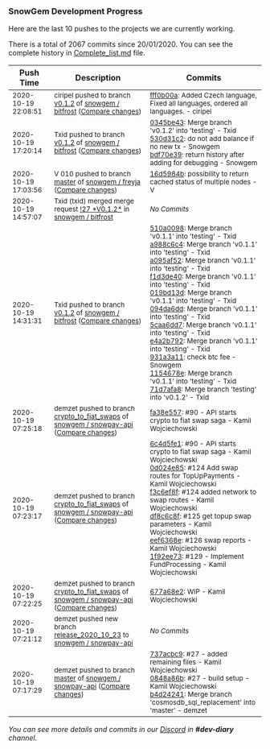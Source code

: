 
### SnowGem Development Progress

Here are the last 10 pushes to the projects we are currently working.

There is a total of 2067 commits since 20/01/2020. You can see the complete history in
 [Complete_list.md](Complete_list.md) file.

| Push Time | Description | Commits |
| --- | --- | --- |
| <sub>2020-10-19 22:08:51</sub> | <sub>ciripel pushed to branch [v0\.1\.2](https://gitlab.com/snowgem/bitfrost/commits/v0.1.2) of [snowgem / bitfrost](https://gitlab.com/snowgem/bitfrost) ([Compare changes](https://gitlab.com/snowgem/bitfrost/compare/bdf70e3966447875ddf5cfa02e148efd96fffa5d...fff0b00ad2c3d6c99b5a8d91858cdb77d884f36f))</sub> | <sub>[fff0b00a](https://gitlab.com/snowgem/bitfrost/-/commit/fff0b00ad2c3d6c99b5a8d91858cdb77d884f36f): Added Czech language, Fixed all languages, ordered all languages. - ciripel</sub> |
| <sub>2020-10-19 17:20:14</sub> | <sub>Txid pushed to branch [v0\.1\.2](https://gitlab.com/snowgem/bitfrost/commits/v0.1.2) of [snowgem / bitfrost](https://gitlab.com/snowgem/bitfrost) ([Compare changes](https://gitlab.com/snowgem/bitfrost/compare/71d7afa88fb05b1bc8a7b61466c579ee92ae9324...bdf70e3966447875ddf5cfa02e148efd96fffa5d))</sub> | <sub>[0345be43](https://gitlab.com/snowgem/bitfrost/-/commit/0345be4383df00208c0cb6cd463a0248db33c5a4): Merge branch 'v0.1.2' into 'testing' - Txid<br>[530d31c2](https://gitlab.com/snowgem/bitfrost/-/commit/530d31c26c5369612e5161d6ca28099b51a7067f): do not add balance if no new tx - Snowgem<br>[bdf70e39](https://gitlab.com/snowgem/bitfrost/-/commit/bdf70e3966447875ddf5cfa02e148efd96fffa5d): return history after adding for debugging - Snowgem</sub> |
| <sub>2020-10-19 17:03:56</sub> | <sub>V 010 pushed to branch [master](https://gitlab.com/snowgem/freyja/commits/master) of [snowgem / freyja](https://gitlab.com/snowgem/freyja) ([Compare changes](https://gitlab.com/snowgem/freyja/compare/2aa0edefa88273855b4a76c5e1bfa5276e805811...16d5984b6e4d9f4a69fb18ba5d7f010275eeff47))</sub> | <sub>[16d5984b](https://gitlab.com/snowgem/freyja/-/commit/16d5984b6e4d9f4a69fb18ba5d7f010275eeff47): possibility to return cached status of multiple nodes - V</sub> |
| <sub>2020-10-19 14:57:07</sub> | <sub>Txid (txid) merged merge request [\!27 \*V0\.1\.2\*](https://gitlab.com/snowgem/bitfrost/-/merge_requests/27) in [snowgem / bitfrost](https://gitlab.com/snowgem/bitfrost)</sub> | <sub>_No Commits_</sub> |
| <sub>2020-10-19 14:31:31</sub> | <sub>Txid pushed to branch [v0\.1\.2](https://gitlab.com/snowgem/bitfrost/commits/v0.1.2) of [snowgem / bitfrost](https://gitlab.com/snowgem/bitfrost) ([Compare changes](https://gitlab.com/snowgem/bitfrost/compare/03625a73f886eb4d608ffe9fb79c58b727f959c2...71d7afa88fb05b1bc8a7b61466c579ee92ae9324))</sub> | <sub>[510a0098](https://gitlab.com/snowgem/bitfrost/-/commit/510a009850646e04afea3d8902fef2fd99a8e1bf): Merge branch 'v0.1.1' into 'testing' - Txid<br>[a988c6c4](https://gitlab.com/snowgem/bitfrost/-/commit/a988c6c45a0c893405ed127418b5f0a4126e27c2): Merge branch 'v0.1.1' into 'testing' - Txid<br>[a095af52](https://gitlab.com/snowgem/bitfrost/-/commit/a095af52439650dd59db99ec40d7583c9d2696ed): Merge branch 'v0.1.1' into 'testing' - Txid<br>[f1d3de40](https://gitlab.com/snowgem/bitfrost/-/commit/f1d3de40fde39b67180be955752f12f81f204d37): Merge branch 'v0.1.1' into 'testing' - Txid<br>[019bd13d](https://gitlab.com/snowgem/bitfrost/-/commit/019bd13d094181d055b34c45e8a423fe777d33a1): Merge branch 'v0.1.1' into 'testing' - Txid<br>[094da6dd](https://gitlab.com/snowgem/bitfrost/-/commit/094da6dd731eba974b61a12be3ce235cfaef0ef0): Merge branch 'v0.1.1' into 'testing' - Txid<br>[5caa6dd7](https://gitlab.com/snowgem/bitfrost/-/commit/5caa6dd7991418847985009bbc549656fe13b16a): Merge branch 'v0.1.1' into 'testing' - Txid<br>[e4a2b792](https://gitlab.com/snowgem/bitfrost/-/commit/e4a2b7922478d7968576c2e68a1afaaef3906b87): Merge branch 'v0.1.1' into 'testing' - Txid<br>[931a3a11](https://gitlab.com/snowgem/bitfrost/-/commit/931a3a1183b1083de0be7facea72df1624af266e): check btc fee - Snowgem<br>[1154678e](https://gitlab.com/snowgem/bitfrost/-/commit/1154678e7bb932fe4e53c63edfd21ea5a949d824): Merge branch 'v0.1.1' into 'testing' - Txid<br>[71d7afa8](https://gitlab.com/snowgem/bitfrost/-/commit/71d7afa88fb05b1bc8a7b61466c579ee92ae9324): Merge branch 'testing' into 'v0.1.2' - Txid</sub> |
| <sub>2020-10-19 07:25:18</sub> | <sub>demzet pushed to branch [crypto\_to\_fiat\_swaps](https://gitlab.com/snowgem/snowpay-api/commits/crypto_to_fiat_swaps) of [snowgem / snowpay\-api](https://gitlab.com/snowgem/snowpay-api) ([Compare changes](https://gitlab.com/snowgem/snowpay-api/compare/1f92ee734554ab44f4ade685a76f1acfb5da63d8...fa38e557e511f47365b5726b330d35992f5c8e5b))</sub> | <sub>[fa38e557](https://gitlab.com/snowgem/snowpay-api/-/commit/fa38e557e511f47365b5726b330d35992f5c8e5b): #90 - API starts crypto to fiat swap saga - Kamil Wojciechowski</sub> |
| <sub>2020-10-19 07:23:17</sub> | <sub>demzet pushed to branch [crypto\_to\_fiat\_swaps](https://gitlab.com/snowgem/snowpay-api/commits/crypto_to_fiat_swaps) of [snowgem / snowpay\-api](https://gitlab.com/snowgem/snowpay-api) ([Compare changes](https://gitlab.com/snowgem/snowpay-api/compare/677a68e223b280857c6dfc36f60652ac6b3b5fd5...1f92ee734554ab44f4ade685a76f1acfb5da63d8))</sub> | <sub>[6c4d5fe1](https://gitlab.com/snowgem/snowpay-api/-/commit/6c4d5fe1e425a531bce9e0291a8350de358a1c4c): #90 - API starts crypto to fiat swap saga - Kamil Wojciechowski<br>[0d024e85](https://gitlab.com/snowgem/snowpay-api/-/commit/0d024e85007b60f7496c339c9ab4882f6bc759b2): #124 Add swap routes for TopUpPayments - Kamil Wojciechowski<br>[f3c6ef8f](https://gitlab.com/snowgem/snowpay-api/-/commit/f3c6ef8f52fc322542fe289dfd6fb63532ce4d67): #124 added network to swap routes - Kamil Wojciechowski<br>[df8c6c8f](https://gitlab.com/snowgem/snowpay-api/-/commit/df8c6c8fa1f9f404120c0aad925498b64b7926cb): #125 get topup swap parameters - Kamil Wojciechowski<br>[eef6368e](https://gitlab.com/snowgem/snowpay-api/-/commit/eef6368e90d3e7df29bae791cc43fceb34660219): #126 swap reports - Kamil Wojciechowski<br>[1f92ee73](https://gitlab.com/snowgem/snowpay-api/-/commit/1f92ee734554ab44f4ade685a76f1acfb5da63d8): #129 - Implement FundProcessing - Kamil Wojciechowski</sub> |
| <sub>2020-10-19 07:22:25</sub> | <sub>demzet pushed to branch [crypto\_to\_fiat\_swaps](https://gitlab.com/snowgem/snowpay-api/commits/crypto_to_fiat_swaps) of [snowgem / snowpay\-api](https://gitlab.com/snowgem/snowpay-api) ([Compare changes](https://gitlab.com/snowgem/snowpay-api/compare/283516bd74fa26caf7be96770334b6f33de3edb2...677a68e223b280857c6dfc36f60652ac6b3b5fd5))</sub> | <sub>[677a68e2](https://gitlab.com/snowgem/snowpay-api/-/commit/677a68e223b280857c6dfc36f60652ac6b3b5fd5): WIP - Kamil Wojciechowski</sub> |
| <sub>2020-10-19 07:21:12</sub> | <sub>demzet pushed new branch [release\_2020\_10\_23](https://gitlab.com/snowgem/snowpay-api/commits/release_2020_10_23) to [snowgem / snowpay\-api](https://gitlab.com/snowgem/snowpay-api)</sub> | <sub>_No Commits_</sub> |
| <sub>2020-10-19 07:17:29</sub> | <sub>demzet pushed to branch [master](https://gitlab.com/snowgem/snowpay-api/commits/master) of [snowgem / snowpay\-api](https://gitlab.com/snowgem/snowpay-api) ([Compare changes](https://gitlab.com/snowgem/snowpay-api/compare/f36803cedaf686b331caf64ba4bb4610fc3e0c9e...b4d24241092a74a0841c2484e34524d57224a9e6))</sub> | <sub>[737acbc9](https://gitlab.com/snowgem/snowpay-api/-/commit/737acbc9c7b9415e76c234122b31ec4fc64efeb2): #27 - added remaining files - Kamil Wojciechowski<br>[0848a86b](https://gitlab.com/snowgem/snowpay-api/-/commit/0848a86b931b90f7923a92b9861ec7e30e184144): #27 - build setup - Kamil Wojciechowski<br>[b4d24241](https://gitlab.com/snowgem/snowpay-api/-/commit/b4d24241092a74a0841c2484e34524d57224a9e6): Merge branch 'cosmosdb_sql_replacement' into 'master' - demzet</sub> |

_You can see more details and commits in our [Discord](https://discord.gg/zumGnbg) in **#dev-diary** channel._
